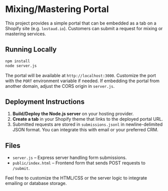 # Mixing/Mastering Portal

This project provides a simple portal that can be embedded as a tab on a Shopify site (e.g. `lostaud.io`). Customers can submit a request for mixing or mastering services.

## Running Locally

```bash
npm install
node server.js
```

The portal will be available at `http://localhost:3000`. Customize the port with the `PORT` environment variable if needed.
If embedding the portal from another domain, adjust the CORS origin in `server.js`.

## Deployment Instructions

1. **Build/Deploy the Node.js server** on your hosting provider.
2. **Create a tab** in your Shopify theme that links to the deployed portal URL.
3. Submitted requests are stored in `submissions.jsonl` in newline-delimited JSON format. You can integrate this with email or your preferred CRM.

## Files

- `server.js` – Express server handling form submissions.
- `public/index.html` – Frontend form that sends POST requests to `/submit`.

Feel free to customize the HTML/CSS or the server logic to integrate emailing or database storage.
